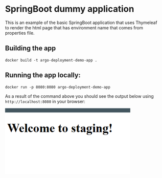 # SpringBoot dummy application

This is an example of the basic SpringBoot application that uses Thymeleaf to render the html page that has environment name that comes from properties file.

## Building the app
```aidl
docker build -t argo-deployment-demo-app .
```


## Running the app locally:

```aidl
docker run -p 8080:8080 argo-deployment-demo-app
```

As a result of the command above you should see the output below using `http://localhost:8080` in your browser:

![Default output](https://github.com/kolyaiks/argo-deployment-demo-app/blob/main/argo-deployment-demo-app.drawio.png)